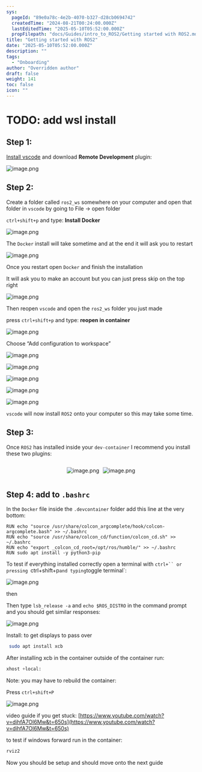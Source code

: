 ```yaml
---
sys:
  pageId: "89e0a78c-4e2b-4070-b327-d28cb0694742"
  createdTime: "2024-08-21T00:24:00.000Z"
  lastEditedTime: "2025-05-10T05:52:00.000Z"
  propFilepath: "docs/Guides/intro_to_ROS2/Getting started with ROS2.md"
title: "Getting started with ROS2"
date: "2025-05-10T05:52:00.000Z"
description: ""
tags:
  - "Onboarding"
author: "Overridden author"
draft: false
weight: 141
toc: false
icon: ""
---
```


# TODO: add wsl install

## Step 1:

[Install vscode](https://code.visualstudio.com/download) and download **Remote Development** plugin:

![image.png](https://prod-files-secure.s3.us-west-2.amazonaws.com/d518164a-d88e-44d1-a4ee-3adb3bd8bce0/efb52993-1881-4a40-b95e-6f020334f022/image.png?X-Amz-Algorithm=AWS4-HMAC-SHA256&X-Amz-Content-Sha256=UNSIGNED-PAYLOAD&X-Amz-Credential=ASIAZI2LB4666ZWXWMSR%2F20250517%2Fus-west-2%2Fs3%2Faws4_request&X-Amz-Date=20250517T140722Z&X-Amz-Expires=3600&X-Amz-Security-Token=IQoJb3JpZ2luX2VjEKb%2F%2F%2F%2F%2F%2F%2F%2F%2F%2FwEaCXVzLXdlc3QtMiJHMEUCIQDtfyvqTAWPdChtBDAb9%2Fir92FHKPlETp12%2FTU%2Bw1gGnQIgU00P0gzEZZwiyBy1q15DRba8rOem6CuFuVYucyy%2BzeIq%2FwMIXxAAGgw2Mzc0MjMxODM4MDUiDOA3q7SxlFV5AWyMvCrcAyo6JClMSxRX5YO0R2On5jZLzbcH4PTFv23LpoCRrzf%2BQrvjELYWy2UHNt5XOLGtIWjdNrMVaoajGnTJhRL7JTaP%2BuqnLm6GMVG2DIoY786zZdoCjH8ADVRz%2Ff3kJg82l1%2BeTK%2Fi7jSbMmvTwVhyBVbZ9AQ8KLVqWVrn%2FN3%2Fy%2Bq9s%2BEl%2FHOvEys0NNAnaLaQTBRiCNT9RtLJ%2FBp5T65ciCBUA4SLBntKyuj5IuJPMkPMAUDNdjNF5sXIQpytr5v%2BMc8ChmpFmvtIeFpleCcjk8Wqcws2SVuECNBqn9itrlrEXj2qxAnnU5rdTY3QT59wGgiC7aIcXoiiLp%2B1ivxaUaccs1ogW4xieoK5AttnvPyHNVumLbfmwOh%2Br9mDpeoSuRPn3nvKeCm2yX5YksIXf4urtAC%2BxEU0DSt0vbk4BteN6ZTLJgRwk7Fi0vfitlXa7DUuDA7sWpfY6OHfVkkYzXeCOoJdM1HMsX4H2M1FicNina9xuB70blBpg7DC570Yzd9dcQuSMbnSTWadoNHrbBlXqdYSwiBr5kczaKehdBTglfKzFuXb18xqLJgOGRHXHO4LmVZMooewVZ0bcQFRruNbi%2F%2B%2FTtl9zGhQMSRLHIyffLf9tjNomoecTskaMIOfosEGOqUBkUTvgeEY18rJTxbSBRUYcwzV4pMM2PIxkVUoH49BKieT5BvDWw%2FBxev7F0oUDQU%2BYysYbPSKk%2BTBxFIytAbkYSKYh%2BsSKS1DJ0VS5JOyqP58F3OjwbSnPQ02C7RULRuKxxF8harHhrRak7UIzxDnhBYM3C7Kaeo4hfGmrD9THevPly1sD8uM%2F48Tk2jmiMQW2QttEDxOzyJrRWTom6l9F%2FBXd%2BMQ&X-Amz-Signature=21b8b60593a0ae9e95af45828680240a438b4a999dc6b6a9da8560ce89088baf&X-Amz-SignedHeaders=host&x-id=GetObject)

## Step 2:

Create a folder called `ros2_ws` somewhere on your computer and open that folder in `vscode` by going to File → open folder 

`ctrl+shift+p` and type: **Install Docker**

![image.png](https://prod-files-secure.s3.us-west-2.amazonaws.com/d518164a-d88e-44d1-a4ee-3adb3bd8bce0/2269dc0e-1cd5-47ff-bceb-c04ad9b2eab0/image.png?X-Amz-Algorithm=AWS4-HMAC-SHA256&X-Amz-Content-Sha256=UNSIGNED-PAYLOAD&X-Amz-Credential=ASIAZI2LB4666ZWXWMSR%2F20250517%2Fus-west-2%2Fs3%2Faws4_request&X-Amz-Date=20250517T140722Z&X-Amz-Expires=3600&X-Amz-Security-Token=IQoJb3JpZ2luX2VjEKb%2F%2F%2F%2F%2F%2F%2F%2F%2F%2FwEaCXVzLXdlc3QtMiJHMEUCIQDtfyvqTAWPdChtBDAb9%2Fir92FHKPlETp12%2FTU%2Bw1gGnQIgU00P0gzEZZwiyBy1q15DRba8rOem6CuFuVYucyy%2BzeIq%2FwMIXxAAGgw2Mzc0MjMxODM4MDUiDOA3q7SxlFV5AWyMvCrcAyo6JClMSxRX5YO0R2On5jZLzbcH4PTFv23LpoCRrzf%2BQrvjELYWy2UHNt5XOLGtIWjdNrMVaoajGnTJhRL7JTaP%2BuqnLm6GMVG2DIoY786zZdoCjH8ADVRz%2Ff3kJg82l1%2BeTK%2Fi7jSbMmvTwVhyBVbZ9AQ8KLVqWVrn%2FN3%2Fy%2Bq9s%2BEl%2FHOvEys0NNAnaLaQTBRiCNT9RtLJ%2FBp5T65ciCBUA4SLBntKyuj5IuJPMkPMAUDNdjNF5sXIQpytr5v%2BMc8ChmpFmvtIeFpleCcjk8Wqcws2SVuECNBqn9itrlrEXj2qxAnnU5rdTY3QT59wGgiC7aIcXoiiLp%2B1ivxaUaccs1ogW4xieoK5AttnvPyHNVumLbfmwOh%2Br9mDpeoSuRPn3nvKeCm2yX5YksIXf4urtAC%2BxEU0DSt0vbk4BteN6ZTLJgRwk7Fi0vfitlXa7DUuDA7sWpfY6OHfVkkYzXeCOoJdM1HMsX4H2M1FicNina9xuB70blBpg7DC570Yzd9dcQuSMbnSTWadoNHrbBlXqdYSwiBr5kczaKehdBTglfKzFuXb18xqLJgOGRHXHO4LmVZMooewVZ0bcQFRruNbi%2F%2B%2FTtl9zGhQMSRLHIyffLf9tjNomoecTskaMIOfosEGOqUBkUTvgeEY18rJTxbSBRUYcwzV4pMM2PIxkVUoH49BKieT5BvDWw%2FBxev7F0oUDQU%2BYysYbPSKk%2BTBxFIytAbkYSKYh%2BsSKS1DJ0VS5JOyqP58F3OjwbSnPQ02C7RULRuKxxF8harHhrRak7UIzxDnhBYM3C7Kaeo4hfGmrD9THevPly1sD8uM%2F48Tk2jmiMQW2QttEDxOzyJrRWTom6l9F%2FBXd%2BMQ&X-Amz-Signature=52d923ebddadbb8f1d7ad3fb176d9497cae63bc6358fea61150f19bd6098df70&X-Amz-SignedHeaders=host&x-id=GetObject)

The `Docker` install will take sometime and at the end it will ask you to restart

![image.png](https://prod-files-secure.s3.us-west-2.amazonaws.com/d518164a-d88e-44d1-a4ee-3adb3bd8bce0/ed233f78-be33-4b1f-b89c-9c346c0e961e/image.png?X-Amz-Algorithm=AWS4-HMAC-SHA256&X-Amz-Content-Sha256=UNSIGNED-PAYLOAD&X-Amz-Credential=ASIAZI2LB4666ZWXWMSR%2F20250517%2Fus-west-2%2Fs3%2Faws4_request&X-Amz-Date=20250517T140722Z&X-Amz-Expires=3600&X-Amz-Security-Token=IQoJb3JpZ2luX2VjEKb%2F%2F%2F%2F%2F%2F%2F%2F%2F%2FwEaCXVzLXdlc3QtMiJHMEUCIQDtfyvqTAWPdChtBDAb9%2Fir92FHKPlETp12%2FTU%2Bw1gGnQIgU00P0gzEZZwiyBy1q15DRba8rOem6CuFuVYucyy%2BzeIq%2FwMIXxAAGgw2Mzc0MjMxODM4MDUiDOA3q7SxlFV5AWyMvCrcAyo6JClMSxRX5YO0R2On5jZLzbcH4PTFv23LpoCRrzf%2BQrvjELYWy2UHNt5XOLGtIWjdNrMVaoajGnTJhRL7JTaP%2BuqnLm6GMVG2DIoY786zZdoCjH8ADVRz%2Ff3kJg82l1%2BeTK%2Fi7jSbMmvTwVhyBVbZ9AQ8KLVqWVrn%2FN3%2Fy%2Bq9s%2BEl%2FHOvEys0NNAnaLaQTBRiCNT9RtLJ%2FBp5T65ciCBUA4SLBntKyuj5IuJPMkPMAUDNdjNF5sXIQpytr5v%2BMc8ChmpFmvtIeFpleCcjk8Wqcws2SVuECNBqn9itrlrEXj2qxAnnU5rdTY3QT59wGgiC7aIcXoiiLp%2B1ivxaUaccs1ogW4xieoK5AttnvPyHNVumLbfmwOh%2Br9mDpeoSuRPn3nvKeCm2yX5YksIXf4urtAC%2BxEU0DSt0vbk4BteN6ZTLJgRwk7Fi0vfitlXa7DUuDA7sWpfY6OHfVkkYzXeCOoJdM1HMsX4H2M1FicNina9xuB70blBpg7DC570Yzd9dcQuSMbnSTWadoNHrbBlXqdYSwiBr5kczaKehdBTglfKzFuXb18xqLJgOGRHXHO4LmVZMooewVZ0bcQFRruNbi%2F%2B%2FTtl9zGhQMSRLHIyffLf9tjNomoecTskaMIOfosEGOqUBkUTvgeEY18rJTxbSBRUYcwzV4pMM2PIxkVUoH49BKieT5BvDWw%2FBxev7F0oUDQU%2BYysYbPSKk%2BTBxFIytAbkYSKYh%2BsSKS1DJ0VS5JOyqP58F3OjwbSnPQ02C7RULRuKxxF8harHhrRak7UIzxDnhBYM3C7Kaeo4hfGmrD9THevPly1sD8uM%2F48Tk2jmiMQW2QttEDxOzyJrRWTom6l9F%2FBXd%2BMQ&X-Amz-Signature=8fc4050e3179b3a7a89880099a86c1953a78e082baf6825986dcddd1de65a554&X-Amz-SignedHeaders=host&x-id=GetObject)

Once you restart open `Docker` and finish the installation

It will ask you to make an account but you can just press skip on the top right

![image.png](https://prod-files-secure.s3.us-west-2.amazonaws.com/d518164a-d88e-44d1-a4ee-3adb3bd8bce0/21010ad9-1659-4fd9-9f59-9932a09b2a3d/image.png?X-Amz-Algorithm=AWS4-HMAC-SHA256&X-Amz-Content-Sha256=UNSIGNED-PAYLOAD&X-Amz-Credential=ASIAZI2LB4666ZWXWMSR%2F20250517%2Fus-west-2%2Fs3%2Faws4_request&X-Amz-Date=20250517T140722Z&X-Amz-Expires=3600&X-Amz-Security-Token=IQoJb3JpZ2luX2VjEKb%2F%2F%2F%2F%2F%2F%2F%2F%2F%2FwEaCXVzLXdlc3QtMiJHMEUCIQDtfyvqTAWPdChtBDAb9%2Fir92FHKPlETp12%2FTU%2Bw1gGnQIgU00P0gzEZZwiyBy1q15DRba8rOem6CuFuVYucyy%2BzeIq%2FwMIXxAAGgw2Mzc0MjMxODM4MDUiDOA3q7SxlFV5AWyMvCrcAyo6JClMSxRX5YO0R2On5jZLzbcH4PTFv23LpoCRrzf%2BQrvjELYWy2UHNt5XOLGtIWjdNrMVaoajGnTJhRL7JTaP%2BuqnLm6GMVG2DIoY786zZdoCjH8ADVRz%2Ff3kJg82l1%2BeTK%2Fi7jSbMmvTwVhyBVbZ9AQ8KLVqWVrn%2FN3%2Fy%2Bq9s%2BEl%2FHOvEys0NNAnaLaQTBRiCNT9RtLJ%2FBp5T65ciCBUA4SLBntKyuj5IuJPMkPMAUDNdjNF5sXIQpytr5v%2BMc8ChmpFmvtIeFpleCcjk8Wqcws2SVuECNBqn9itrlrEXj2qxAnnU5rdTY3QT59wGgiC7aIcXoiiLp%2B1ivxaUaccs1ogW4xieoK5AttnvPyHNVumLbfmwOh%2Br9mDpeoSuRPn3nvKeCm2yX5YksIXf4urtAC%2BxEU0DSt0vbk4BteN6ZTLJgRwk7Fi0vfitlXa7DUuDA7sWpfY6OHfVkkYzXeCOoJdM1HMsX4H2M1FicNina9xuB70blBpg7DC570Yzd9dcQuSMbnSTWadoNHrbBlXqdYSwiBr5kczaKehdBTglfKzFuXb18xqLJgOGRHXHO4LmVZMooewVZ0bcQFRruNbi%2F%2B%2FTtl9zGhQMSRLHIyffLf9tjNomoecTskaMIOfosEGOqUBkUTvgeEY18rJTxbSBRUYcwzV4pMM2PIxkVUoH49BKieT5BvDWw%2FBxev7F0oUDQU%2BYysYbPSKk%2BTBxFIytAbkYSKYh%2BsSKS1DJ0VS5JOyqP58F3OjwbSnPQ02C7RULRuKxxF8harHhrRak7UIzxDnhBYM3C7Kaeo4hfGmrD9THevPly1sD8uM%2F48Tk2jmiMQW2QttEDxOzyJrRWTom6l9F%2FBXd%2BMQ&X-Amz-Signature=33aaa774f22f50841d3aaf4569b9f84779eee18837c140ce79da6d70c5e1f1ef&X-Amz-SignedHeaders=host&x-id=GetObject)

Then reopen `vscode` and open the `ros2_ws` folder you just made

press `ctrl+shift+p` and type: **reopen in container**

![image.png](https://prod-files-secure.s3.us-west-2.amazonaws.com/d518164a-d88e-44d1-a4ee-3adb3bd8bce0/4e93b8c2-41ad-488c-8095-c74205196118/image.png?X-Amz-Algorithm=AWS4-HMAC-SHA256&X-Amz-Content-Sha256=UNSIGNED-PAYLOAD&X-Amz-Credential=ASIAZI2LB4666ZWXWMSR%2F20250517%2Fus-west-2%2Fs3%2Faws4_request&X-Amz-Date=20250517T140722Z&X-Amz-Expires=3600&X-Amz-Security-Token=IQoJb3JpZ2luX2VjEKb%2F%2F%2F%2F%2F%2F%2F%2F%2F%2FwEaCXVzLXdlc3QtMiJHMEUCIQDtfyvqTAWPdChtBDAb9%2Fir92FHKPlETp12%2FTU%2Bw1gGnQIgU00P0gzEZZwiyBy1q15DRba8rOem6CuFuVYucyy%2BzeIq%2FwMIXxAAGgw2Mzc0MjMxODM4MDUiDOA3q7SxlFV5AWyMvCrcAyo6JClMSxRX5YO0R2On5jZLzbcH4PTFv23LpoCRrzf%2BQrvjELYWy2UHNt5XOLGtIWjdNrMVaoajGnTJhRL7JTaP%2BuqnLm6GMVG2DIoY786zZdoCjH8ADVRz%2Ff3kJg82l1%2BeTK%2Fi7jSbMmvTwVhyBVbZ9AQ8KLVqWVrn%2FN3%2Fy%2Bq9s%2BEl%2FHOvEys0NNAnaLaQTBRiCNT9RtLJ%2FBp5T65ciCBUA4SLBntKyuj5IuJPMkPMAUDNdjNF5sXIQpytr5v%2BMc8ChmpFmvtIeFpleCcjk8Wqcws2SVuECNBqn9itrlrEXj2qxAnnU5rdTY3QT59wGgiC7aIcXoiiLp%2B1ivxaUaccs1ogW4xieoK5AttnvPyHNVumLbfmwOh%2Br9mDpeoSuRPn3nvKeCm2yX5YksIXf4urtAC%2BxEU0DSt0vbk4BteN6ZTLJgRwk7Fi0vfitlXa7DUuDA7sWpfY6OHfVkkYzXeCOoJdM1HMsX4H2M1FicNina9xuB70blBpg7DC570Yzd9dcQuSMbnSTWadoNHrbBlXqdYSwiBr5kczaKehdBTglfKzFuXb18xqLJgOGRHXHO4LmVZMooewVZ0bcQFRruNbi%2F%2B%2FTtl9zGhQMSRLHIyffLf9tjNomoecTskaMIOfosEGOqUBkUTvgeEY18rJTxbSBRUYcwzV4pMM2PIxkVUoH49BKieT5BvDWw%2FBxev7F0oUDQU%2BYysYbPSKk%2BTBxFIytAbkYSKYh%2BsSKS1DJ0VS5JOyqP58F3OjwbSnPQ02C7RULRuKxxF8harHhrRak7UIzxDnhBYM3C7Kaeo4hfGmrD9THevPly1sD8uM%2F48Tk2jmiMQW2QttEDxOzyJrRWTom6l9F%2FBXd%2BMQ&X-Amz-Signature=86c09c9901a1d770a4fc1ec1d189e09d38e3f8b496acd59b098b5f85bfa65923&X-Amz-SignedHeaders=host&x-id=GetObject)

Choose “Add configuration to workspace”

![image.png](https://prod-files-secure.s3.us-west-2.amazonaws.com/d518164a-d88e-44d1-a4ee-3adb3bd8bce0/9560b282-5060-4989-ba37-97e7b2c22476/image.png?X-Amz-Algorithm=AWS4-HMAC-SHA256&X-Amz-Content-Sha256=UNSIGNED-PAYLOAD&X-Amz-Credential=ASIAZI2LB4666ZWXWMSR%2F20250517%2Fus-west-2%2Fs3%2Faws4_request&X-Amz-Date=20250517T140722Z&X-Amz-Expires=3600&X-Amz-Security-Token=IQoJb3JpZ2luX2VjEKb%2F%2F%2F%2F%2F%2F%2F%2F%2F%2FwEaCXVzLXdlc3QtMiJHMEUCIQDtfyvqTAWPdChtBDAb9%2Fir92FHKPlETp12%2FTU%2Bw1gGnQIgU00P0gzEZZwiyBy1q15DRba8rOem6CuFuVYucyy%2BzeIq%2FwMIXxAAGgw2Mzc0MjMxODM4MDUiDOA3q7SxlFV5AWyMvCrcAyo6JClMSxRX5YO0R2On5jZLzbcH4PTFv23LpoCRrzf%2BQrvjELYWy2UHNt5XOLGtIWjdNrMVaoajGnTJhRL7JTaP%2BuqnLm6GMVG2DIoY786zZdoCjH8ADVRz%2Ff3kJg82l1%2BeTK%2Fi7jSbMmvTwVhyBVbZ9AQ8KLVqWVrn%2FN3%2Fy%2Bq9s%2BEl%2FHOvEys0NNAnaLaQTBRiCNT9RtLJ%2FBp5T65ciCBUA4SLBntKyuj5IuJPMkPMAUDNdjNF5sXIQpytr5v%2BMc8ChmpFmvtIeFpleCcjk8Wqcws2SVuECNBqn9itrlrEXj2qxAnnU5rdTY3QT59wGgiC7aIcXoiiLp%2B1ivxaUaccs1ogW4xieoK5AttnvPyHNVumLbfmwOh%2Br9mDpeoSuRPn3nvKeCm2yX5YksIXf4urtAC%2BxEU0DSt0vbk4BteN6ZTLJgRwk7Fi0vfitlXa7DUuDA7sWpfY6OHfVkkYzXeCOoJdM1HMsX4H2M1FicNina9xuB70blBpg7DC570Yzd9dcQuSMbnSTWadoNHrbBlXqdYSwiBr5kczaKehdBTglfKzFuXb18xqLJgOGRHXHO4LmVZMooewVZ0bcQFRruNbi%2F%2B%2FTtl9zGhQMSRLHIyffLf9tjNomoecTskaMIOfosEGOqUBkUTvgeEY18rJTxbSBRUYcwzV4pMM2PIxkVUoH49BKieT5BvDWw%2FBxev7F0oUDQU%2BYysYbPSKk%2BTBxFIytAbkYSKYh%2BsSKS1DJ0VS5JOyqP58F3OjwbSnPQ02C7RULRuKxxF8harHhrRak7UIzxDnhBYM3C7Kaeo4hfGmrD9THevPly1sD8uM%2F48Tk2jmiMQW2QttEDxOzyJrRWTom6l9F%2FBXd%2BMQ&X-Amz-Signature=776c068b528ad112043e468b6bdcb30760fa5c7ed0fc1dfa2bb5ffc97adeee1a&X-Amz-SignedHeaders=host&x-id=GetObject)

![image.png](https://prod-files-secure.s3.us-west-2.amazonaws.com/d518164a-d88e-44d1-a4ee-3adb3bd8bce0/2ee63f81-886b-48e8-a553-dc6e5eac99e4/image.png?X-Amz-Algorithm=AWS4-HMAC-SHA256&X-Amz-Content-Sha256=UNSIGNED-PAYLOAD&X-Amz-Credential=ASIAZI2LB4666ZWXWMSR%2F20250517%2Fus-west-2%2Fs3%2Faws4_request&X-Amz-Date=20250517T140722Z&X-Amz-Expires=3600&X-Amz-Security-Token=IQoJb3JpZ2luX2VjEKb%2F%2F%2F%2F%2F%2F%2F%2F%2F%2FwEaCXVzLXdlc3QtMiJHMEUCIQDtfyvqTAWPdChtBDAb9%2Fir92FHKPlETp12%2FTU%2Bw1gGnQIgU00P0gzEZZwiyBy1q15DRba8rOem6CuFuVYucyy%2BzeIq%2FwMIXxAAGgw2Mzc0MjMxODM4MDUiDOA3q7SxlFV5AWyMvCrcAyo6JClMSxRX5YO0R2On5jZLzbcH4PTFv23LpoCRrzf%2BQrvjELYWy2UHNt5XOLGtIWjdNrMVaoajGnTJhRL7JTaP%2BuqnLm6GMVG2DIoY786zZdoCjH8ADVRz%2Ff3kJg82l1%2BeTK%2Fi7jSbMmvTwVhyBVbZ9AQ8KLVqWVrn%2FN3%2Fy%2Bq9s%2BEl%2FHOvEys0NNAnaLaQTBRiCNT9RtLJ%2FBp5T65ciCBUA4SLBntKyuj5IuJPMkPMAUDNdjNF5sXIQpytr5v%2BMc8ChmpFmvtIeFpleCcjk8Wqcws2SVuECNBqn9itrlrEXj2qxAnnU5rdTY3QT59wGgiC7aIcXoiiLp%2B1ivxaUaccs1ogW4xieoK5AttnvPyHNVumLbfmwOh%2Br9mDpeoSuRPn3nvKeCm2yX5YksIXf4urtAC%2BxEU0DSt0vbk4BteN6ZTLJgRwk7Fi0vfitlXa7DUuDA7sWpfY6OHfVkkYzXeCOoJdM1HMsX4H2M1FicNina9xuB70blBpg7DC570Yzd9dcQuSMbnSTWadoNHrbBlXqdYSwiBr5kczaKehdBTglfKzFuXb18xqLJgOGRHXHO4LmVZMooewVZ0bcQFRruNbi%2F%2B%2FTtl9zGhQMSRLHIyffLf9tjNomoecTskaMIOfosEGOqUBkUTvgeEY18rJTxbSBRUYcwzV4pMM2PIxkVUoH49BKieT5BvDWw%2FBxev7F0oUDQU%2BYysYbPSKk%2BTBxFIytAbkYSKYh%2BsSKS1DJ0VS5JOyqP58F3OjwbSnPQ02C7RULRuKxxF8harHhrRak7UIzxDnhBYM3C7Kaeo4hfGmrD9THevPly1sD8uM%2F48Tk2jmiMQW2QttEDxOzyJrRWTom6l9F%2FBXd%2BMQ&X-Amz-Signature=d8fef88869f4e956d5c6bc64e9fca5ea5f2f8fa25e23d2d6cb926f10e26a8b6b&X-Amz-SignedHeaders=host&x-id=GetObject)

![image.png](https://prod-files-secure.s3.us-west-2.amazonaws.com/d518164a-d88e-44d1-a4ee-3adb3bd8bce0/ae1580b2-b048-407e-aed9-b584224a7a04/image.png?X-Amz-Algorithm=AWS4-HMAC-SHA256&X-Amz-Content-Sha256=UNSIGNED-PAYLOAD&X-Amz-Credential=ASIAZI2LB4666ZWXWMSR%2F20250517%2Fus-west-2%2Fs3%2Faws4_request&X-Amz-Date=20250517T140722Z&X-Amz-Expires=3600&X-Amz-Security-Token=IQoJb3JpZ2luX2VjEKb%2F%2F%2F%2F%2F%2F%2F%2F%2F%2FwEaCXVzLXdlc3QtMiJHMEUCIQDtfyvqTAWPdChtBDAb9%2Fir92FHKPlETp12%2FTU%2Bw1gGnQIgU00P0gzEZZwiyBy1q15DRba8rOem6CuFuVYucyy%2BzeIq%2FwMIXxAAGgw2Mzc0MjMxODM4MDUiDOA3q7SxlFV5AWyMvCrcAyo6JClMSxRX5YO0R2On5jZLzbcH4PTFv23LpoCRrzf%2BQrvjELYWy2UHNt5XOLGtIWjdNrMVaoajGnTJhRL7JTaP%2BuqnLm6GMVG2DIoY786zZdoCjH8ADVRz%2Ff3kJg82l1%2BeTK%2Fi7jSbMmvTwVhyBVbZ9AQ8KLVqWVrn%2FN3%2Fy%2Bq9s%2BEl%2FHOvEys0NNAnaLaQTBRiCNT9RtLJ%2FBp5T65ciCBUA4SLBntKyuj5IuJPMkPMAUDNdjNF5sXIQpytr5v%2BMc8ChmpFmvtIeFpleCcjk8Wqcws2SVuECNBqn9itrlrEXj2qxAnnU5rdTY3QT59wGgiC7aIcXoiiLp%2B1ivxaUaccs1ogW4xieoK5AttnvPyHNVumLbfmwOh%2Br9mDpeoSuRPn3nvKeCm2yX5YksIXf4urtAC%2BxEU0DSt0vbk4BteN6ZTLJgRwk7Fi0vfitlXa7DUuDA7sWpfY6OHfVkkYzXeCOoJdM1HMsX4H2M1FicNina9xuB70blBpg7DC570Yzd9dcQuSMbnSTWadoNHrbBlXqdYSwiBr5kczaKehdBTglfKzFuXb18xqLJgOGRHXHO4LmVZMooewVZ0bcQFRruNbi%2F%2B%2FTtl9zGhQMSRLHIyffLf9tjNomoecTskaMIOfosEGOqUBkUTvgeEY18rJTxbSBRUYcwzV4pMM2PIxkVUoH49BKieT5BvDWw%2FBxev7F0oUDQU%2BYysYbPSKk%2BTBxFIytAbkYSKYh%2BsSKS1DJ0VS5JOyqP58F3OjwbSnPQ02C7RULRuKxxF8harHhrRak7UIzxDnhBYM3C7Kaeo4hfGmrD9THevPly1sD8uM%2F48Tk2jmiMQW2QttEDxOzyJrRWTom6l9F%2FBXd%2BMQ&X-Amz-Signature=03ca0dacc00c51b335581a2e59fc645cb5baf6a7eead8ddffbeb457cd232786c&X-Amz-SignedHeaders=host&x-id=GetObject)

![image.png](https://prod-files-secure.s3.us-west-2.amazonaws.com/d518164a-d88e-44d1-a4ee-3adb3bd8bce0/53255b28-f75e-430f-b9e3-c0ac8577e42b/image.png?X-Amz-Algorithm=AWS4-HMAC-SHA256&X-Amz-Content-Sha256=UNSIGNED-PAYLOAD&X-Amz-Credential=ASIAZI2LB4666ZWXWMSR%2F20250517%2Fus-west-2%2Fs3%2Faws4_request&X-Amz-Date=20250517T140722Z&X-Amz-Expires=3600&X-Amz-Security-Token=IQoJb3JpZ2luX2VjEKb%2F%2F%2F%2F%2F%2F%2F%2F%2F%2FwEaCXVzLXdlc3QtMiJHMEUCIQDtfyvqTAWPdChtBDAb9%2Fir92FHKPlETp12%2FTU%2Bw1gGnQIgU00P0gzEZZwiyBy1q15DRba8rOem6CuFuVYucyy%2BzeIq%2FwMIXxAAGgw2Mzc0MjMxODM4MDUiDOA3q7SxlFV5AWyMvCrcAyo6JClMSxRX5YO0R2On5jZLzbcH4PTFv23LpoCRrzf%2BQrvjELYWy2UHNt5XOLGtIWjdNrMVaoajGnTJhRL7JTaP%2BuqnLm6GMVG2DIoY786zZdoCjH8ADVRz%2Ff3kJg82l1%2BeTK%2Fi7jSbMmvTwVhyBVbZ9AQ8KLVqWVrn%2FN3%2Fy%2Bq9s%2BEl%2FHOvEys0NNAnaLaQTBRiCNT9RtLJ%2FBp5T65ciCBUA4SLBntKyuj5IuJPMkPMAUDNdjNF5sXIQpytr5v%2BMc8ChmpFmvtIeFpleCcjk8Wqcws2SVuECNBqn9itrlrEXj2qxAnnU5rdTY3QT59wGgiC7aIcXoiiLp%2B1ivxaUaccs1ogW4xieoK5AttnvPyHNVumLbfmwOh%2Br9mDpeoSuRPn3nvKeCm2yX5YksIXf4urtAC%2BxEU0DSt0vbk4BteN6ZTLJgRwk7Fi0vfitlXa7DUuDA7sWpfY6OHfVkkYzXeCOoJdM1HMsX4H2M1FicNina9xuB70blBpg7DC570Yzd9dcQuSMbnSTWadoNHrbBlXqdYSwiBr5kczaKehdBTglfKzFuXb18xqLJgOGRHXHO4LmVZMooewVZ0bcQFRruNbi%2F%2B%2FTtl9zGhQMSRLHIyffLf9tjNomoecTskaMIOfosEGOqUBkUTvgeEY18rJTxbSBRUYcwzV4pMM2PIxkVUoH49BKieT5BvDWw%2FBxev7F0oUDQU%2BYysYbPSKk%2BTBxFIytAbkYSKYh%2BsSKS1DJ0VS5JOyqP58F3OjwbSnPQ02C7RULRuKxxF8harHhrRak7UIzxDnhBYM3C7Kaeo4hfGmrD9THevPly1sD8uM%2F48Tk2jmiMQW2QttEDxOzyJrRWTom6l9F%2FBXd%2BMQ&X-Amz-Signature=024513d3b01d7cf294c5c052fd35e0cec41927cd7948d8d1028a688694020277&X-Amz-SignedHeaders=host&x-id=GetObject)

![image.png](https://prod-files-secure.s3.us-west-2.amazonaws.com/d518164a-d88e-44d1-a4ee-3adb3bd8bce0/7c562767-5af9-4ffb-97d1-327bcdf4ee00/image.png?X-Amz-Algorithm=AWS4-HMAC-SHA256&X-Amz-Content-Sha256=UNSIGNED-PAYLOAD&X-Amz-Credential=ASIAZI2LB4666ZWXWMSR%2F20250517%2Fus-west-2%2Fs3%2Faws4_request&X-Amz-Date=20250517T140722Z&X-Amz-Expires=3600&X-Amz-Security-Token=IQoJb3JpZ2luX2VjEKb%2F%2F%2F%2F%2F%2F%2F%2F%2F%2FwEaCXVzLXdlc3QtMiJHMEUCIQDtfyvqTAWPdChtBDAb9%2Fir92FHKPlETp12%2FTU%2Bw1gGnQIgU00P0gzEZZwiyBy1q15DRba8rOem6CuFuVYucyy%2BzeIq%2FwMIXxAAGgw2Mzc0MjMxODM4MDUiDOA3q7SxlFV5AWyMvCrcAyo6JClMSxRX5YO0R2On5jZLzbcH4PTFv23LpoCRrzf%2BQrvjELYWy2UHNt5XOLGtIWjdNrMVaoajGnTJhRL7JTaP%2BuqnLm6GMVG2DIoY786zZdoCjH8ADVRz%2Ff3kJg82l1%2BeTK%2Fi7jSbMmvTwVhyBVbZ9AQ8KLVqWVrn%2FN3%2Fy%2Bq9s%2BEl%2FHOvEys0NNAnaLaQTBRiCNT9RtLJ%2FBp5T65ciCBUA4SLBntKyuj5IuJPMkPMAUDNdjNF5sXIQpytr5v%2BMc8ChmpFmvtIeFpleCcjk8Wqcws2SVuECNBqn9itrlrEXj2qxAnnU5rdTY3QT59wGgiC7aIcXoiiLp%2B1ivxaUaccs1ogW4xieoK5AttnvPyHNVumLbfmwOh%2Br9mDpeoSuRPn3nvKeCm2yX5YksIXf4urtAC%2BxEU0DSt0vbk4BteN6ZTLJgRwk7Fi0vfitlXa7DUuDA7sWpfY6OHfVkkYzXeCOoJdM1HMsX4H2M1FicNina9xuB70blBpg7DC570Yzd9dcQuSMbnSTWadoNHrbBlXqdYSwiBr5kczaKehdBTglfKzFuXb18xqLJgOGRHXHO4LmVZMooewVZ0bcQFRruNbi%2F%2B%2FTtl9zGhQMSRLHIyffLf9tjNomoecTskaMIOfosEGOqUBkUTvgeEY18rJTxbSBRUYcwzV4pMM2PIxkVUoH49BKieT5BvDWw%2FBxev7F0oUDQU%2BYysYbPSKk%2BTBxFIytAbkYSKYh%2BsSKS1DJ0VS5JOyqP58F3OjwbSnPQ02C7RULRuKxxF8harHhrRak7UIzxDnhBYM3C7Kaeo4hfGmrD9THevPly1sD8uM%2F48Tk2jmiMQW2QttEDxOzyJrRWTom6l9F%2FBXd%2BMQ&X-Amz-Signature=5da5e6d1ea65ccaacf4ab13ed2b9451a1b0da1f84aba8a9b15278f2e219692e8&X-Amz-SignedHeaders=host&x-id=GetObject)

`vscode` will now install `ROS2` onto your computer so this may take some time.

## Step 3:

Once `ROS2` has installed inside your `dev-container` I recommend you install these two plugins:

<div style="display: flex;flex-direction: row; column-gap:10px; max-width: 630px;justify-content: center;">
<div>

![image.png](https://prod-files-secure.s3.us-west-2.amazonaws.com/d518164a-d88e-44d1-a4ee-3adb3bd8bce0/3fc3d550-5a54-4ba1-ba6b-faa01cdb7369/image.png?X-Amz-Algorithm=AWS4-HMAC-SHA256&X-Amz-Content-Sha256=UNSIGNED-PAYLOAD&X-Amz-Credential=ASIAZI2LB4665RCH745K%2F20250517%2Fus-west-2%2Fs3%2Faws4_request&X-Amz-Date=20250517T140726Z&X-Amz-Expires=3600&X-Amz-Security-Token=IQoJb3JpZ2luX2VjEKb%2F%2F%2F%2F%2F%2F%2F%2F%2F%2FwEaCXVzLXdlc3QtMiJHMEUCIQCAzD7WqJnQOAuJnoC5mpsk65jqocJGVuiI%2Byz5mWDePQIgGZHTdyyfHsdiSzdn%2BuKwtSSdX%2F%2BIPGAnQw%2B2MiODQCMq%2FwMIXxAAGgw2Mzc0MjMxODM4MDUiDL1YYzqYYd9tKMmJ%2BircA0KtskYCLBOjTONgehTMlrVYSnkO6zFk0ZSsTjQXckj4QVv8nh6mPk%2BhyUfV5rb7ZLaRbyaMrAtHH7HTkiXLQB6HQ75Wst2kOqFiRa3QOiggRyO6N5gtWSh5aODbvGpJQgrI13ITXzlSYluZiL8Xv7n%2F%2Bf899NUGboqEvsCiUlwSrYZsTe4sWvBHG5aSdt2hIEU5KTOk0BUufojqWA8tUCDjcq9LhF29H1ocysDoIm%2BtlSCmp7skr47lgyw02Jwtcahng7v82qXCOv3dcHRl1TWR%2FFyHsLPTZWcAH9EWPcwCRuO1IDeBo3TujGhov4VqOZ5ATinBlBjlPaIF6uBlWul8mpX5asjxBgmM8aOxFoMlSo6cheHf1EwuI%2FlCXq8tf8zmmztu3EFNE3nmaexo23jPOxhgGA6w%2FWXud9QcRKIJ7LtEX3%2FSfnbMMQCpA7grsQVGSwL32KiqlHCLdVoQEcPDuRbIpfLLEmQnVzOeC%2BfRfncgU7oSsx5qOz%2FxjO45AJQ5o1aW2YiKcUtleUMLI6nHR0bWJgRSDRQzglwA%2Ff6VIGa771npsX76BS4r69Nu7sauyw0iNVgD7umFeb9ULLnUOjSIxdmLs7HTKiY029XKqpSxdDJ2yWbowLx%2FMNieosEGOqUBFlr7ww2Ibq5T19tjvPm9wzUA4nTFXhwNzrWmI2aysU0iICktokAXliPN%2Fa4NnNX2xCnf28niMfcwh5Ta0Bj9ZsMneQz5vnhbJz5ezeAxRwuccrfhyl6%2FK%2BWYtkoyBgSvwwifurHB1EjzePiVURyCknekDgrTYJHGBI9vF9dAXy6vMerDAYv2cAVEE%2BsMROZGZeCVcorv2TsG8DZuAc8GigfxOOer&X-Amz-Signature=d5c56a8df212b764d4a0c6a366a510467998180d6af2e7e05407b90667a29cbf&X-Amz-SignedHeaders=host&x-id=GetObject)

</div>
<div>

![image.png](https://prod-files-secure.s3.us-west-2.amazonaws.com/d518164a-d88e-44d1-a4ee-3adb3bd8bce0/d994cc66-13c2-4093-a5a3-f84cf4601a82/image.png?X-Amz-Algorithm=AWS4-HMAC-SHA256&X-Amz-Content-Sha256=UNSIGNED-PAYLOAD&X-Amz-Credential=ASIAZI2LB466UM5R6KDZ%2F20250517%2Fus-west-2%2Fs3%2Faws4_request&X-Amz-Date=20250517T140726Z&X-Amz-Expires=3600&X-Amz-Security-Token=IQoJb3JpZ2luX2VjEKb%2F%2F%2F%2F%2F%2F%2F%2F%2F%2FwEaCXVzLXdlc3QtMiJHMEUCIFnlQyxgwqD3wzbK1AfgGo20DvdjtJwBidRb7sFH3uUIAiEAtUg%2B2TXxjQPIZ%2BpDtk%2FndfM4BnTJIDgGEUTA5qnL7cEq%2FwMIXhAAGgw2Mzc0MjMxODM4MDUiDF%2FHLeMWxFzVnrQhaircA3MtqUYM7kOzdVmN0vKQsAjrn1SLGCUxOd542L%2BF2vuTAZ2UP6MZTeitOMPPbZMGi3IRuYUHpLPJkPMM50kmx9D7eXSXMm%2FZPU8ZYeQ8ly%2F75MdJ4q%2BmFY84JMt2qKW4qKFPpRcen55KmGa0AL6eL0FoNvxmqJCwrUmykbnzs%2F6IU7aC9qhL4vl0sxu8vP3FiZyKzGbb9Y7W6YcngSIPXx7UePqdx2ZGyyC%2BVz%2Be07YLmQZWKoKiS6W%2FCLpYr7OMQwBqDuiknV%2FkCKY7Dsl%2FOuNTlfqbRB1ACTQjra%2BMGs1uivkG04YX%2Bf3AiC17GZ3wSC8WBy3ryspmfLyQKO4CvxrmjRWgla3Im1wEOFNy5c1qblV%2FXM6ML0mv3ORBo%2Fc56Ih3Zw%2F%2B1zjBR1zvfNAKJYXylotqv5u4LCSy1MTkkZqHVP3pE0ggW7811YWCaTlv35UsTmXRlfaRdoc7Rt6LMdpzXkW03kkQd%2FX4mAmwj2HIfC0OsFMxbmQ8xegimAwITlPPk%2FJ1ePbU5kaR3HasDPbEE7HO78iv%2B5lgEABzvwfJG%2By3qYNmw2Vpp8zOgrPPpjP3Cr7OlOVhRL1IWoKNv2KWVNXe8%2FcvuBCJKMBOS%2BCxVV%2BM9Jesk%2Ff%2B90TKMIWfosEGOqUBnTgWr2ZnfwsHibkcyJW3T2azB%2FWT%2BJ2GjNdu4ECA5nBx99ZxzFF9WKca%2FZPt5GDE0dBHQIyLOgMFHOrciYB%2BPlkXnzw9gHDRwIlQvnJH0B9horhKRxVCZU8Z0L9QbLqoyjOAErebT0r5cmYvEnSn6sfjdgIpaeFmhYReQh8GQovtlGrrBfJPb4QG1SVxvu94so3fUxVAS29VaAnWkkWjLOWUXNhb&X-Amz-Signature=e469b02c03ab364ef18fa8fd31657c743c1c8bd9baac4302a1d85991e9c1ef6f&X-Amz-SignedHeaders=host&x-id=GetObject)

</div>
</div>

## Step 4: add to `.bashrc`

In the `Docker` file inside the `.devcontainer` folder add this line at the very bottom: 

```docker
RUN echo "source /usr/share/colcon_argcomplete/hook/colcon-argcomplete.bash" >> ~/.bashrc
RUN echo "source /usr/share/colcon_cd/function/colcon_cd.sh" >> ~/.bashrc
RUN echo "export _colcon_cd_root=/opt/ros/humble/" >> ~/.bashrc
RUN sudo apt install -y python3-pip 
```

To test if everything installed correctly open a terminal with `ctrl+`` or pressing `ctrl+shift+p` and typing `toggle terminal`:

![image.png](https://prod-files-secure.s3.us-west-2.amazonaws.com/d518164a-d88e-44d1-a4ee-3adb3bd8bce0/6a4943d8-b04e-4c02-9a58-775f3384d1a5/image.png?X-Amz-Algorithm=AWS4-HMAC-SHA256&X-Amz-Content-Sha256=UNSIGNED-PAYLOAD&X-Amz-Credential=ASIAZI2LB4666ZWXWMSR%2F20250517%2Fus-west-2%2Fs3%2Faws4_request&X-Amz-Date=20250517T140722Z&X-Amz-Expires=3600&X-Amz-Security-Token=IQoJb3JpZ2luX2VjEKb%2F%2F%2F%2F%2F%2F%2F%2F%2F%2FwEaCXVzLXdlc3QtMiJHMEUCIQDtfyvqTAWPdChtBDAb9%2Fir92FHKPlETp12%2FTU%2Bw1gGnQIgU00P0gzEZZwiyBy1q15DRba8rOem6CuFuVYucyy%2BzeIq%2FwMIXxAAGgw2Mzc0MjMxODM4MDUiDOA3q7SxlFV5AWyMvCrcAyo6JClMSxRX5YO0R2On5jZLzbcH4PTFv23LpoCRrzf%2BQrvjELYWy2UHNt5XOLGtIWjdNrMVaoajGnTJhRL7JTaP%2BuqnLm6GMVG2DIoY786zZdoCjH8ADVRz%2Ff3kJg82l1%2BeTK%2Fi7jSbMmvTwVhyBVbZ9AQ8KLVqWVrn%2FN3%2Fy%2Bq9s%2BEl%2FHOvEys0NNAnaLaQTBRiCNT9RtLJ%2FBp5T65ciCBUA4SLBntKyuj5IuJPMkPMAUDNdjNF5sXIQpytr5v%2BMc8ChmpFmvtIeFpleCcjk8Wqcws2SVuECNBqn9itrlrEXj2qxAnnU5rdTY3QT59wGgiC7aIcXoiiLp%2B1ivxaUaccs1ogW4xieoK5AttnvPyHNVumLbfmwOh%2Br9mDpeoSuRPn3nvKeCm2yX5YksIXf4urtAC%2BxEU0DSt0vbk4BteN6ZTLJgRwk7Fi0vfitlXa7DUuDA7sWpfY6OHfVkkYzXeCOoJdM1HMsX4H2M1FicNina9xuB70blBpg7DC570Yzd9dcQuSMbnSTWadoNHrbBlXqdYSwiBr5kczaKehdBTglfKzFuXb18xqLJgOGRHXHO4LmVZMooewVZ0bcQFRruNbi%2F%2B%2FTtl9zGhQMSRLHIyffLf9tjNomoecTskaMIOfosEGOqUBkUTvgeEY18rJTxbSBRUYcwzV4pMM2PIxkVUoH49BKieT5BvDWw%2FBxev7F0oUDQU%2BYysYbPSKk%2BTBxFIytAbkYSKYh%2BsSKS1DJ0VS5JOyqP58F3OjwbSnPQ02C7RULRuKxxF8harHhrRak7UIzxDnhBYM3C7Kaeo4hfGmrD9THevPly1sD8uM%2F48Tk2jmiMQW2QttEDxOzyJrRWTom6l9F%2FBXd%2BMQ&X-Amz-Signature=f6b957049d57ef93be875e8e99af5c6073b332da5bf689bf7d27eb2ba528d77b&X-Amz-SignedHeaders=host&x-id=GetObject)

then 

Then type `lsb_release -a` and `echo $ROS_DISTRO` in the command prompt and you should get similar responses:

![image.png](https://prod-files-secure.s3.us-west-2.amazonaws.com/d518164a-d88e-44d1-a4ee-3adb3bd8bce0/3e635dec-a805-4e85-8b9e-d000e5b71a4e/image.png?X-Amz-Algorithm=AWS4-HMAC-SHA256&X-Amz-Content-Sha256=UNSIGNED-PAYLOAD&X-Amz-Credential=ASIAZI2LB4666ZWXWMSR%2F20250517%2Fus-west-2%2Fs3%2Faws4_request&X-Amz-Date=20250517T140722Z&X-Amz-Expires=3600&X-Amz-Security-Token=IQoJb3JpZ2luX2VjEKb%2F%2F%2F%2F%2F%2F%2F%2F%2F%2FwEaCXVzLXdlc3QtMiJHMEUCIQDtfyvqTAWPdChtBDAb9%2Fir92FHKPlETp12%2FTU%2Bw1gGnQIgU00P0gzEZZwiyBy1q15DRba8rOem6CuFuVYucyy%2BzeIq%2FwMIXxAAGgw2Mzc0MjMxODM4MDUiDOA3q7SxlFV5AWyMvCrcAyo6JClMSxRX5YO0R2On5jZLzbcH4PTFv23LpoCRrzf%2BQrvjELYWy2UHNt5XOLGtIWjdNrMVaoajGnTJhRL7JTaP%2BuqnLm6GMVG2DIoY786zZdoCjH8ADVRz%2Ff3kJg82l1%2BeTK%2Fi7jSbMmvTwVhyBVbZ9AQ8KLVqWVrn%2FN3%2Fy%2Bq9s%2BEl%2FHOvEys0NNAnaLaQTBRiCNT9RtLJ%2FBp5T65ciCBUA4SLBntKyuj5IuJPMkPMAUDNdjNF5sXIQpytr5v%2BMc8ChmpFmvtIeFpleCcjk8Wqcws2SVuECNBqn9itrlrEXj2qxAnnU5rdTY3QT59wGgiC7aIcXoiiLp%2B1ivxaUaccs1ogW4xieoK5AttnvPyHNVumLbfmwOh%2Br9mDpeoSuRPn3nvKeCm2yX5YksIXf4urtAC%2BxEU0DSt0vbk4BteN6ZTLJgRwk7Fi0vfitlXa7DUuDA7sWpfY6OHfVkkYzXeCOoJdM1HMsX4H2M1FicNina9xuB70blBpg7DC570Yzd9dcQuSMbnSTWadoNHrbBlXqdYSwiBr5kczaKehdBTglfKzFuXb18xqLJgOGRHXHO4LmVZMooewVZ0bcQFRruNbi%2F%2B%2FTtl9zGhQMSRLHIyffLf9tjNomoecTskaMIOfosEGOqUBkUTvgeEY18rJTxbSBRUYcwzV4pMM2PIxkVUoH49BKieT5BvDWw%2FBxev7F0oUDQU%2BYysYbPSKk%2BTBxFIytAbkYSKYh%2BsSKS1DJ0VS5JOyqP58F3OjwbSnPQ02C7RULRuKxxF8harHhrRak7UIzxDnhBYM3C7Kaeo4hfGmrD9THevPly1sD8uM%2F48Tk2jmiMQW2QttEDxOzyJrRWTom6l9F%2FBXd%2BMQ&X-Amz-Signature=dc7e81b6beb738bf90502dedf3f66b3bacb060588172843f5b855cb4b0936b94&X-Amz-SignedHeaders=host&x-id=GetObject)

Install:  to get displays to pass over

```bash
 sudo apt install xcb
```

After installing xcb in the container outside of the container run:

```python
xhost +local:
```

Note: you may have to rebuild the container:

Press `ctrl+shift+P`

![image.png](https://prod-files-secure.s3.us-west-2.amazonaws.com/d518164a-d88e-44d1-a4ee-3adb3bd8bce0/6c2be660-2618-4c38-9c26-53554f7a0b7b/image.png?X-Amz-Algorithm=AWS4-HMAC-SHA256&X-Amz-Content-Sha256=UNSIGNED-PAYLOAD&X-Amz-Credential=ASIAZI2LB4666ZWXWMSR%2F20250517%2Fus-west-2%2Fs3%2Faws4_request&X-Amz-Date=20250517T140722Z&X-Amz-Expires=3600&X-Amz-Security-Token=IQoJb3JpZ2luX2VjEKb%2F%2F%2F%2F%2F%2F%2F%2F%2F%2FwEaCXVzLXdlc3QtMiJHMEUCIQDtfyvqTAWPdChtBDAb9%2Fir92FHKPlETp12%2FTU%2Bw1gGnQIgU00P0gzEZZwiyBy1q15DRba8rOem6CuFuVYucyy%2BzeIq%2FwMIXxAAGgw2Mzc0MjMxODM4MDUiDOA3q7SxlFV5AWyMvCrcAyo6JClMSxRX5YO0R2On5jZLzbcH4PTFv23LpoCRrzf%2BQrvjELYWy2UHNt5XOLGtIWjdNrMVaoajGnTJhRL7JTaP%2BuqnLm6GMVG2DIoY786zZdoCjH8ADVRz%2Ff3kJg82l1%2BeTK%2Fi7jSbMmvTwVhyBVbZ9AQ8KLVqWVrn%2FN3%2Fy%2Bq9s%2BEl%2FHOvEys0NNAnaLaQTBRiCNT9RtLJ%2FBp5T65ciCBUA4SLBntKyuj5IuJPMkPMAUDNdjNF5sXIQpytr5v%2BMc8ChmpFmvtIeFpleCcjk8Wqcws2SVuECNBqn9itrlrEXj2qxAnnU5rdTY3QT59wGgiC7aIcXoiiLp%2B1ivxaUaccs1ogW4xieoK5AttnvPyHNVumLbfmwOh%2Br9mDpeoSuRPn3nvKeCm2yX5YksIXf4urtAC%2BxEU0DSt0vbk4BteN6ZTLJgRwk7Fi0vfitlXa7DUuDA7sWpfY6OHfVkkYzXeCOoJdM1HMsX4H2M1FicNina9xuB70blBpg7DC570Yzd9dcQuSMbnSTWadoNHrbBlXqdYSwiBr5kczaKehdBTglfKzFuXb18xqLJgOGRHXHO4LmVZMooewVZ0bcQFRruNbi%2F%2B%2FTtl9zGhQMSRLHIyffLf9tjNomoecTskaMIOfosEGOqUBkUTvgeEY18rJTxbSBRUYcwzV4pMM2PIxkVUoH49BKieT5BvDWw%2FBxev7F0oUDQU%2BYysYbPSKk%2BTBxFIytAbkYSKYh%2BsSKS1DJ0VS5JOyqP58F3OjwbSnPQ02C7RULRuKxxF8harHhrRak7UIzxDnhBYM3C7Kaeo4hfGmrD9THevPly1sD8uM%2F48Tk2jmiMQW2QttEDxOzyJrRWTom6l9F%2FBXd%2BMQ&X-Amz-Signature=8edb47806be66ac7a8b23c9c879d5c4abb98ead99129dcd7569369cf34c6df5a&X-Amz-SignedHeaders=host&x-id=GetObject)

video guide if you get stuck: [https://www.youtube.com/watch?v=dihfA7Ol6Mw&t=650s](https://www.youtube.com/watch?v=dihfA7Ol6Mw&t=650s)

to test if windows forward run in the container:

```bash
rviz2
```

Now you should be setup and should move onto the next guide 
